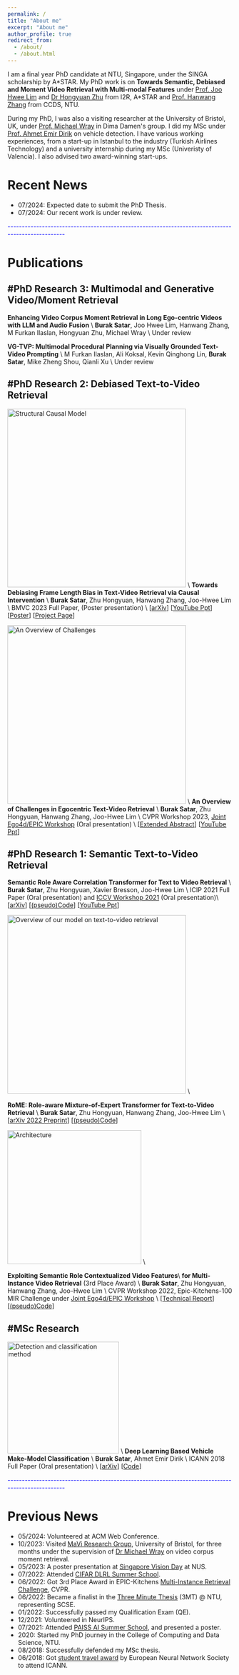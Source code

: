 ```yaml
---
permalink: /
title: "About me"
excerpt: "About me"
author_profile: true
redirect_from: 
  - /about/
  - /about.html
---
```


I am a final year PhD candidate at NTU, Singapore, under the SINGA scholarship by A\*STAR. My PhD work is on **Towards Semantic, Debiased and Moment Video Retrieval with Multi-modal Features** under [Prof. Joo Hwee Lim](https://scholar.google.com/citations?user=BjEDX4EAAAAJ&hl=en) and [Dr Hongyuan Zhu](https://hongyuanzhu.github.io/) from I2R, A\*STAR and [Prof. Hanwang Zhang](https://mreallab.github.io/people.html) from CCDS, NTU.

During my PhD, I was also a visiting researcher at the University of Bristol, UK, under [Prof. Michael Wray](https://mwray.github.io/) in Dima Damen's group. I did my MSc under [Prof. Ahmet Emir Dirik](https://scholar.google.com/citations?user=cfgcBIEAAAAJ&hl=tr) on vehicle detection. I have various working experiences, from a start-up in Istanbul to the industry (Turkish Airlines Technology) and a university internship during my MSc (Univeristy of Valencia). I also advised two award-winning start-ups.

Recent News
======
* 07/2024: Expected date to submit the PhD Thesis.
* 07/2024: Our recent work is under review.

<span style="color:blue"> -------------------------------------------------------------------------------------------------- </span>

Publications
======

## #PhD Research 3: Multimodal and Generative Video/Moment Retrieval

**Enhancing Video Corpus Moment Retrieval in Long Ego-centric Videos with LLM and Audio Fusion** \\
**Burak Satar**, Joo Hwee Lim, Hanwang Zhang, M Furkan Ilaslan, Hongyuan Zhu, Michael Wray \\
Under review 

**VG-TVP: Multimodal Procedural Planning via Visually Grounded Text-Video Prompting** \\
M Furkan Ilaslan, Ali Koksal, Kevin Qinghong Lin, **Burak Satar**, Mike Zheng Shou, Qianli Xu \\
Under review 

## #PhD Research 2: Debiased Text-to-Video Retrieval

<img src="https://buraksatar.github.io/images/scm_camready.png" alt="Structural Causal Model" width="400"/> \\
**Towards Debiasing Frame Length Bias in Text-Video Retrieval via Causal Intervention** \\
**Burak Satar**, Zhu Hongyuan, Hanwang Zhang, Joo-Hwee Lim \\
BMVC 2023 Full Paper, (Poster presentation) \\
[[arXiv](https://arxiv.org/abs/2309.09311)] [[YouTube Ppt](https://youtu.be/aMhNvTCkT8Y)] [[Poster](https://drive.google.com/file/d/10aXgkCl4PowFelEOyxJp4X90cTtub6Pt/view?usp=sharing)] [[Project Page](https://buraksatar.github.io/FrameLengthBias/)]

<img src="https://buraksatar.github.io/images/cvpr'23_workshop.png" alt="An Overview of Challenges" width="400"/> \\
**An Overview of Challenges in Egocentric Text-Video Retrieval** \\
**Burak Satar**, Zhu Hongyuan, Hanwang Zhang, Joo-Hwee Lim \\
CVPR Workshop 2023, [Joint Ego4d/EPIC Workshop](https://sites.google.com/view/ego4d-epic-cvpr2023-workshop/) (Oral presentation) \\
[[Extended Abstract](https://arxiv.org/abs/2306.04345)] [[YouTube Ppt](https://youtu.be/XnUMScoOPvM)]

## #PhD Research 1: Semantic Text-to-Video Retrieval

**Semantic Role Aware Correlation Transformer for Text to Video Retrieval** \\
**Burak Satar**, Zhu Hongyuan, Xavier Bresson, Joo-Hwee Lim \\
ICIP 2021 Full Paper (Oral presentation) and [ICCV Workshop 2021](https://sites.google.com/view/srvu-iccv21-workshop/papers?authuser=0) (Oral presentation)\\
[[arXiv](https://arxiv.org/abs/2206.12849)] [[(pseudo)Code](https://github.com/buraksatar/RoME_video_retrieval)] [[YouTube Ppt](https://www.youtube.com/watch?v=M7dHgv8fIkU)]

<img src="https://buraksatar.github.io/images/icip'21.png" alt="Overview of our model on text-to-video retrieval" width="400"/> \\

**RoME: Role-aware Mixture-of-Expert Transformer for Text-to-Video Retrieval** \\
**Burak Satar**, Zhu Hongyuan, Hanwang Zhang, Joo-Hwee Lim \\
[[arXiv 2022 Preprint](https://arxiv.org/abs/2206.12845)] [[(pseudo)Code](https://github.com/buraksatar/RoME_video_retrieval)]

<img src="https://buraksatar.github.io/images/cvpr'22_workshop.png" alt="Architecture" width="300"/> \\

**Exploiting Semantic Role Contextualized Video Features**\\
**for Multi-Instance Video Retrieval** (3rd Place Award) \\
**Burak Satar**, Zhu Hongyuan, Hanwang Zhang, Joo-Hwee Lim \\
CVPR Workshop 2022, Epic-Kitchens-100 MIR Challenge under [Joint Ego4d/EPIC Workshop](https://sites.google.com/view/cvpr2022w-ego4d-epic/)  \\
[[Technical Report](https://arxiv.org/abs/2206.14381)] [[(pseudo)Code](https://github.com/buraksatar/RoME_video_retrieval)]

## #MSc Research

<img src="https://buraksatar.github.io/images/icann'18.png" alt="Detection and classification method" width="250"/> \\
**Deep Learning Based Vehicle Make-Model Classification** \\
**Burak Satar**, Ahmet Emir Dirik \\
ICANN 2018 Full Paper (Oral presentation) \\
[[arXiv](https://arxiv.org/abs/1809.00953)] [[Code](https://github.com/buraksatar/car-detection-model-prediction)]

<span style="color:blue"> -------------------------------------------------------------------------------------------------- </span>

Previous News
======
* 05/2024: Volunteered at ACM Web Conference.
* 10/2023: Visited [MaVi Research Group](https://uob-mavi.github.io/), University of Bristol, for three months under the supervision of [Dr Michael Wray](https://mwray.github.io/) on video corpus moment retrieval.
* 05/2023: A poster presentation at [Singapore Vision Day](https://www.comp.nus.edu.sg/~leegh/svd/) at NUS.
* 07/2022: Attended [CIFAR DLRL Summer School](https://dlrl.ca/).
* 06/2022: Got 3rd Place Award in EPIC-Kitchens [Multi-Instance Retrieval Challenge](https://epic-kitchens.github.io/2022), CVPR.
* 06/2022: Became a finalist in the [Three Minute Thesis](https://entuedu-my.sharepoint.com/:i:/g/personal/burak001_e_ntu_edu_sg/EQ0kK2wvx_NCozw2x-2rvDEBPNcEA507M4YHG-aEzVZgTA?e=ZuLwTs) (3MT) @ NTU, representing SCSE.  
* 01/2022: Successfully passed my Qualification Exam (QE).
* 12/2021: Volunteered in NeurIPS.
* 07/2021: Attended [PAISS AI Summer School](https://project.inria.fr/paiss/), and presented a poster.
* 2020: Started my PhD journey in the College of Computing and Data Science, NTU.
* 08/2018: Successfully defended my MSc thesis. 
* 06/2018: Got [student travel award](https://e-nns.org/student-awards/winners-2018/) by European Neural Network Society to attend ICANN.
